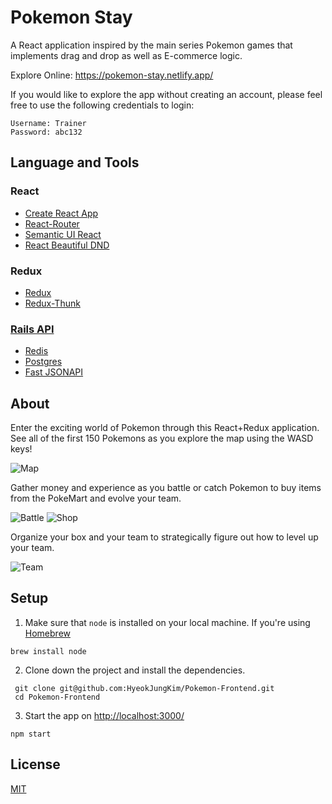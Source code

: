 # Pokemon Stay 
A React application inspired by the main series Pokemon games that implements drag and drop as well as E-commerce logic.

Explore Online: <https://pokemon-stay.netlify.app/>  

If you would like to explore the app without creating an account, please feel free to use the following credentials to login:

```
Username: Trainer
Password: abc132
```

## Language and Tools

### React 
- [Create React App](https://github.com/facebook/create-react-app)
- [React-Router](https://reactrouter.com/)
- [Semantic UI React](https://react.semantic-ui.com/)
- [React Beautiful DND](https://github.com/atlassian/react-beautiful-dnd)

### Redux
- [Redux](https://redux.js.org/)
- [Redux-Thunk](https://github.com/reduxjs/redux-thunk)

### [Rails API](https://github.com/HyeokJungKim/Pokemon-Backend)
- [Redis](https://github.com/redis-store/redis-rails)
- [Postgres](https://www.postgresql.org/)
- [Fast JSONAPI](https://github.com/Netflix/fast_jsonapi)

## About
Enter the exciting world of Pokemon through this React+Redux application. See all of the first 150 Pokemons as you explore the map using the WASD keys!

![Map](https://i.imgur.com/sE6LBmU.png)

Gather money and experience as you battle or catch Pokemon to buy items from the PokeMart and evolve your team.

![Battle](https://i.imgur.com/QC012q5.png)
![Shop](https://i.imgur.com/z1VesC9.png)

Organize your box and your team to strategically figure out how to level up your team.

![Team](https://i.imgur.com/sqtIXRU.gif)

## Setup
1. Make sure that `node` is installed on your local machine.
If you're using [Homebrew](https://brew.sh/)

```
brew install node
```

2. Clone down the project and install the dependencies.

```
 git clone git@github.com:HyeokJungKim/Pokemon-Frontend.git
 cd Pokemon-Frontend
```

3. Start the app on <http://localhost:3000/>
```
npm start
```


## License
[MIT](https://choosealicense.com/licenses/mit/)